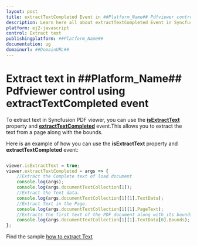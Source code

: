 ```yaml
---
layout: post
title: extractTextCompleted Event in ##Platform_Name## Pdfviewer control | Syncfusion
description: Learn here all about extractTextCompleted Event in Syncfusion ##Platform_Name## Pdfviewer control of Syncfusion Essential JS 2 and more.
platform: ej2-javascript
control: Extract text 
publishingplatform: ##Platform_Name##
documentation: ug
domainurl: ##DomainURL##
---
```


# Extract text in ##Platform_Name## Pdfviewer control using extractTextCompleted event

To extract text in Syncfusion PDF viewer, you can use the [**isExtractText**](https://helpej2.syncfusion.com/documentation/api/pdfviewer/#isextracttext) property and [**extractTextCompleted**](https://helpej2.syncfusion.com/documentation/api/pdfviewer/#extracttextcompleted) event.This allows you to extract the text from a page along with the bounds.

Here is an example of how you can use the **isExtractText** property and **extractTextCompleted** event:

```javascript

viewer.isExtractText = true;
viewer.extractTextCompleted = args => {
    //Extract the Complete text of load document
    console.log(args);
    console.log(args.documentTextCollection[1]);
    //Extract the Text data.
    console.log(args.documentTextCollection[1][1].TextData);
    //Extract Text in the Page.
    console.log(args.documentTextCollection[1][1].PageText);
    //Extracts the first text of the PDF document along with its bounds
    console.log(args.documentTextCollection[1][1].TextData[0].Bounds);
};

```

Find the sample [how to extract Text](https://stackblitz.com/edit/kzd4jd-dcser9?file=index.js)
